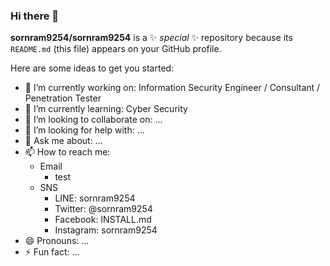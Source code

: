### Hi there 👋

**sornram9254/sornram9254** is a ✨ _special_ ✨ repository because its `README.md` (this file) appears on your GitHub profile.

Here are some ideas to get you started:

- 🔭 I’m currently working on: Information Security Engineer / Consultant / Penetration Tester
- 🌱 I’m currently learning: Cyber Security
- 👯 I’m looking to collaborate on: ...
- 🤔 I’m looking for help with: ...
- 💬 Ask me about: ...
- 📫 How to reach me:
    - Email
        - test 
    - SNS
        - LINE: sornram9254
        - Twitter: @sornram9254
        - Facebook: INSTALL.md
        - Instagram: sornram9254
- 😄 Pronouns: ...
- ⚡ Fun fact: ...

